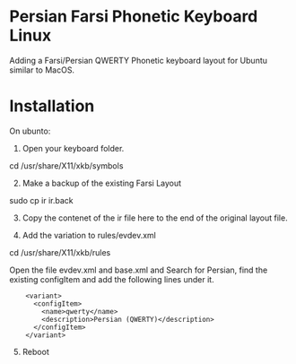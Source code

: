 # Persian Farsi Phonetic Keyboard Linux
Adding a Farsi/Persian QWERTY Phonetic keyboard layout for Ubuntu similar to MacOS.

# Installation

On ubunto:

1. Open your keyboard folder.

cd /usr/share/X11/xkb/symbols

2. Make a backup of the existing Farsi Layout

sudo cp ir ir.back

3. Copy the contenet of the ir file here to the end of the original layout file.

4) Add the variation to rules/evdev.xml

cd /usr/share/X11/xkb/rules

Open the file evdev.xml and base.xml and Search for Persian, find the existing configItem and add the following lines under it.

        <variant>
          <configItem>
            <name>qwerty</name>
            <description>Persian (QWERTY)</description>
          </configItem>
        </variant>

5) Reboot
